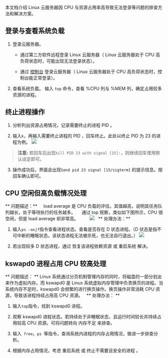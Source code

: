 
本文档介绍 Linux 云服务器因 CPU 与资源占用率高导致无法登录等问题的排查方法和解决方案。

## 登录与查看系统负载

 1. 登录云服务器。
	- 通过第三方软件远程登录 Linux 云服务器（ Linux 云服务器处于 CPU 高负荷状态时，可能出现无法登录状态）。

	- 通过 [控制台](https://console.qcloud.com/cvm) 登录云服务器（ Linux 云服务器处于 CPU 高负荷状态时，控制台能正常登录）。

 2. 查看系统负载。
 输入 ` top ` 命令，查看 %CPU 列与 %MEM 列，确定占用较多资源的进程。

## 终止进程操作

 1. 分析列出资源占用情况，记录需要终止的进程 PID 。

 2. 输入` k `，再输入需要终止进程的 PID ，回车终止。此处以终止 PID 为 23 的进程为例。
![](//mc.qcloudimg.com/static/img/61cd74354cf2b4d2a80a83528a500f5c/image.png)
 >**注意:**
 >若回车后出现`kill PID 23 with signal [15]:`，则继续回车使用默认设定即可。

 3. 操作成功后，界面会出现` Send pid 23 signal [15/sigterm] ` 的提示信息。按回车确认即可。

## CPU 空闲但高负载情况处理
** 问题描述：**
&nbsp;&nbsp;&nbsp;&nbsp;load average 是 CPU 负载的评估，其值越高，说明其任务队列越长，处于等待执行的任务越多。
&nbsp;&nbsp;&nbsp;&nbsp;通过 top 观察，类似如下图所示，CPU 很空闲，但是 load average 却非常高。
&nbsp;&nbsp;&nbsp;&nbsp;&nbsp;&nbsp;&nbsp;&nbsp;![](//mc.qcloudimg.com/static/img/4ddf663a68ee602d8cf8075d88edccf6/image.png)
 
** 处理办法：**
 
 1. 输入` ps -axjf `指令查看进程状态。查看是否存在 D 状态进程。（D 状态是指不可中断的睡眠状态。该状态进程无法被杀死，也无法自行退出。）
![](//mc.qcloudimg.com/static/img/32420d3fe022b57d85120c941705dbf6/image.png)

 2. 若出现较多 D 状态进程，通过 恢复该进程依赖资源 或 重启系统 解决。


## kswapd0 进程占用 CPU 较高处理
** 问题描述： **
Linux 系统通过分页机制管理内存的同时，将磁盘的一部分划出来作为虚拟内存。而 kswapd0 是 Linux 系统虚拟内存管理中负责换页的进程。当系统内存不足时，kswapd0 会频繁的进行换页操作。换页操作非常消耗 CPU 资源，导致该进程持续占用高 CPU 资源。
 
** 处理办法： **
 1. 输入` top `指令，找到 kswapd0 进程。

 2. 观察 kswapd0 进程状态。若持续处于非睡眠状态，且运行时间较长并持续占用较高 CPU 资源。可将问题转向 内存不足 来排查。

 3. 输入` free`，`ps `等指令，查询系统内进程的内存占用情况，做进一步排查分析。

 4. 根据内存占用情况，考虑 重启系统 或 终止不需要且安全的进程 。
